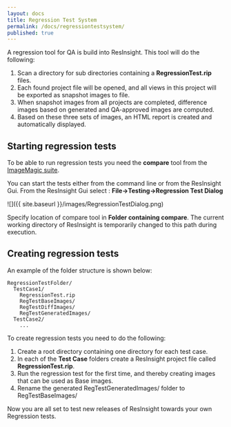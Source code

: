 ```yaml
---
layout: docs
title: Regression Test System
permalink: /docs/regressiontestsystem/
published: true
---
```


A regression tool for QA is build into ResInsight. This tool will do the following: 

1. Scan a directory for sub directories containing a **RegressionTest.rip** files. 
2. Each found project file will be opened, and all views in this project will be exported as snapshot images to file.
3. When snapshot images from all projects are completed, difference images based on generated and QA-approved images are computed. 
4. Based on these three sets of images, an HTML report is created and automatically displayed.

## Starting regression tests

To be able to run regression tests you need the **compare** tool from the [ImageMagic suite](http://www.imagemagick.org/script/compare.php).

You can start the tests either from the command line or from the ResInsight Gui.
From the ResInsight Gui select : **File->Testing->Regression Test Dialog**

![]({{ site.baseurl }}/images/RegressionTestDialog.png)

Specify location of compare tool in **Folder containing compare**. The current working directory of ResInsight is temporarily changed to this path during execution.

## Creating regression tests

An example of the folder structure is shown below:

	RegressionTestFolder/
	  TestCase1/
	    RegressionTest.rip
	    RegTestBaseImages/
	    RegTestDiffImages/
	    RegTestGeneratedImages/
	  TestCase2/
	    ...

To create regression tests you need to do the following:

1. Create a root directory containing one directory for each test case. 
2. In each of the **Test Case** folders create a ResInsight project file called **RegressionTest.rip**.
3. Run the regression test for the first time, and thereby creating images that can be used as Base images.
4. Rename the generated RegTestGeneratedImages/ folder to RegTestBaseImages/

Now you are all set to test new releases of ResInsight towards your own Regression tests.
